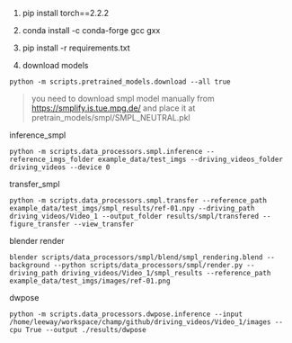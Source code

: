 
1. pip install torch==2.2.2

2. conda install -c conda-forge gcc gxx

3. pip install -r requirements.txt

4. download models
```shell
python -m scripts.pretrained_models.download --all true
```
> you need to download smpl model manually from https://smplify.is.tue.mpg.de/ and place it at pretrain_models/smpl/SMPL_NEUTRAL.pkl



inference_smpl
```shell
python -m scripts.data_processors.smpl.inference --reference_imgs_folder example_data/test_imgs --driving_videos_folder driving_videos --device 0

```

transfer_smpl
```shell
python -m scripts.data_processors.smpl.transfer --reference_path example_data/test_imgs/smpl_results/ref-01.npy --driving_path driving_videos/Video_1 --output_folder results/smpl/transfered --figure_transfer --view_transfer
```

blender render
```shell
blender scripts/data_processors/smpl/blend/smpl_rendering.blend --background --python scripts/data_processors/smpl/render.py --driving_path driving_videos/Video_1/smpl_results --reference_path example_data/test_imgs/images/ref-01.png
```

dwpose
```shell
python -m scripts.data_processors.dwpose.inference --input /home/leeway/workspace/champ/github/driving_videos/Video_1/images --cpu True --output ./results/dwpose
```